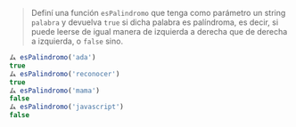 > Definí una función `esPalindromo` que tenga como parámetro un string `palabra` y devuelva `true` si dicha palabra es palíndroma, es decir, si puede leerse de igual manera de izquierda a derecha que de derecha a izquierda, o `false` sino.
>
```javascript
ム esPalindromo('ada')
true
ム esPalindromo('reconocer')
true
ム esPalindromo('mama')
false
ム esPalindromo('javascript')
false
```
